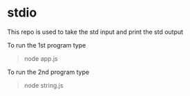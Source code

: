 # stdio
This repo is used to take the std input and print the std output

To run the 1st program type 
 > node app.js


To run the 2nd program type
> node string.js